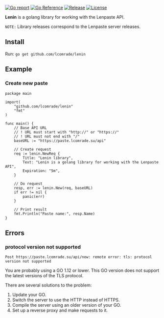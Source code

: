 [![Go report](https://goreportcard.com/badge/github.com/lcomrade/lenin)](https://goreportcard.com/report/github.com/lcomrade/lenin)
[![Go Reference](https://pkg.go.dev/badge/github.com/lcomrade/lenin.svg)](https://pkg.go.dev/github.com/lcomrade/lenin)
[![Release](https://img.shields.io/github/v/release/lcomrade/lenin)](https://github.com/lcomrade/lenin/releases/latest)
[![License](https://img.shields.io/github/license/lcomrade/lenin)](https://github.com/lcomrade/lenin/blob/main/LICENSE)

**Lenin** is a golang library for working with the Lenpaste API.

`NOTE:` Library releases correspond to the Lenpaste server releases.

## Install
Run: `go get github.com/lcomrade/lenin`

## Example
### Create new paste
```
package main

import(
	"github.com/lcomrade/lenin"
	"fmt"
)

func main() {
	// Base API URL
	// ! URL must start with "http://" or "https://"
	// ! URL must not end with "/"
	baseURL := "https://paste.lcomrade.su/api"

	// Create request
	req := lenin.NewReq {
		Title: "Lenin library",
		Text: "Lenin is a golang library for working with the Lenpaste API",
		Expiration: "5m",
	}

	// Do request
	resp, err := lenin.New(req, baseURL)
	if err != nil {
		panic(err)
	}

	// Print result
	fmt.Println("Paste name:", resp.Name)
}
```


## Errors
### protocol version not supported
```
Post https://paste.lcomrade.su/api/new: remote error: tls: protocol version not supported
```

You are probably using a GO 1.12 or lower.
This GO version does not support the latest versions of the TLS protocol.

There are several solutions to the problem:
1. Update your GO.
2. Switch the server to use the HTTP instead of HTTPS.
3. Compile the server using an older version of your GO.
4. Set up a reverse proxy and make requests to it.
